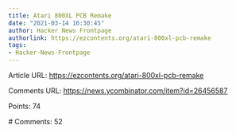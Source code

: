 ```yaml
---
title: Atari 800XL PCB Remake
date: "2021-03-14 16:30:45"
author: Hacker News Frontpage
authorlink: https://ezcontents.org/atari-800xl-pcb-remake
tags:
- Hacker-News-Frontpage
---
```


<p>Article URL: <a href="https://ezcontents.org/atari-800xl-pcb-remake">https://ezcontents.org/atari-800xl-pcb-remake</a></p>
<p>Comments URL: <a href="https://news.ycombinator.com/item?id=26456587">https://news.ycombinator.com/item?id=26456587</a></p>
<p>Points: 74</p>
<p># Comments: 52</p>
